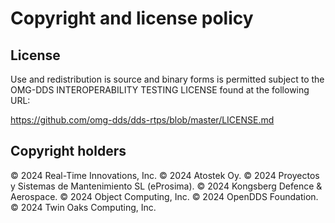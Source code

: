 Copyright and license policy
============================

License
-------

Use and redistribution is source and binary forms is permitted subject to the
OMG-DDS INTEROPERABILITY TESTING LICENSE found at the following URL:

https://github.com/omg-dds/dds-rtps/blob/master/LICENSE.md

Copyright holders
-----------------

© 2024 Real-Time Innovations, Inc.
© 2024 Atostek Oy.
© 2024 Proyectos y Sistemas de Mantenimiento SL (eProsima).
© 2024 Kongsberg Defence & Aerospace.
© 2024 Object Computing, Inc.
© 2024 OpenDDS Foundation.
© 2024 Twin Oaks Computing, Inc.
